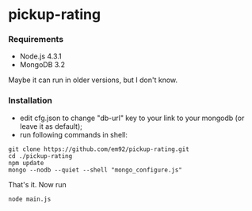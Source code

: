 # pickup-rating

### Requirements

* Node.js 4.3.1
* MongoDB 3.2

Maybe it can run in older versions, but I don't know. 

### Installation

* edit cfg.json to change "db-url" key to your link to your mongodb (or leave it as default);
* run following commands in shell:

```
git clone https://github.com/em92/pickup-rating.git
cd ./pickup-rating
npm update
mongo --nodb --quiet --shell "mongo_configure.js"
```

That's it. Now run

```
node main.js
```
